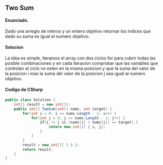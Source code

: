 ## Two Sum

#### Enunciado.
Dado una arreglo de interos y un entero objetivo retornar los indices que dado su suma es igual el numero objetivo.

#### Solucion
La idea es simple, iteramos el array con dos ciclos for para cubrir todas las posible combinaciones y en cada iteracion comprobar que las variables que controlan el ciclo no esten en la misma posicion y que la suma del valor de la posicion i mas la suma del valor de la posicion j sea igual al numero objetivo.

#### Codigo de CSharp
```C#
public class Solution {
    int[] result = new int[2];
    public int[] TwoSum(int[] nums, int target) {
        for(int i = 0; i <= nums.Length - 1; i++) {
            for(int j = 0; j <= nums.Length - 1; j++) {
                if(i != j && (nums[i] + nums[j]) == target) {
                    return new int[2] { i, j};
                }
            }
        }
        result = new int[1] { 0 };
	    return result;
    }
}
```
